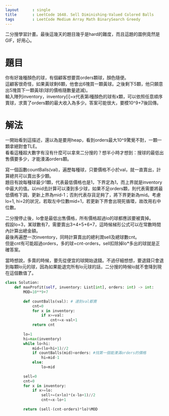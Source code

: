 ```yaml
--- 
layout      : single
title       : LeetCode 1648. Sell Diminishing-Valued Colored Balls
tags        : LeetCode Medium Array Math BinarySearch Greedy
---
```

二分搜學習計畫。最後這幾天的題目幾乎是hard的難度，而且這題的圖例竟然是GIF，好用心。  

# 題目
你有好幾種顏色的球，有個顧客想要買orders顆球，顏色隨便。  
這顧客很奇怪，如果黃球剩6顆，他會出6塊買一顆黃球。之後剩下5顆，他只願意出5塊買下一顆黃球(球的價格隨數量遞減)。  
輸入陣列inventory，inventory[i]=x代表第i種顏色的球有x顆，可以依照任意順序賣球，求賣了orders顆的最大收入為多少。答案可能很大，要模10^9+7後回傳。  

# 解法
一開始看到這描述，還以為是要用heap，看到orders最大10^9驚覺不對，一顆一顆拿絕對會TLE。  
看看這種超大數字有沒有什麼可以拿來二分搜的？想半小時才想到：搜球的最低出售價要多少，才能湊滿orders顆。  

寫一個函數countBalls(val)，遍歷每種球，只要價格不小於val，就一直賣出，計算總共可以賣出多少顆。  
題目有說每種球最少1顆，代表最低價格也是1，下界定為1，而上界就是inventory中最大的值。以mid去計算可以湊到多少球，如果不足orders顆，則代表需要將最低價格下調，更新上界為mid-1；否則代表存貨足夠了，將下界更新為mid。考慮lo=1, hi=2的狀況，若取左中位數mid=1，若更新下界會出現死循環，故改用右中位數。  

二分搜停止後，lo會是最低出售價格，所有價格超過lo的球都應該要被賣掉。  
假設lo=3，某球數有7，需要賣出3+4+5+6+7，這時候梯形公式可以在常數時間內計算出總金額。  
最後再遍歷一次inventory，同時計算賣出的總利潤sell及總球數cnt。  
但是cnt有可能超過orders，多的球=cnt-orders，sell扣除掉lo*多出的球就是正確答案。  

當時想說，多賣的時候，要先從便宜的球開始退錢。不過仔細想想，要退錢只會退到每顆lo元的球，因為如果能退完所有lo元球的話，二分搜的時候lo就不會降到現在這個數值了。

```python
class Solution:
    def maxProfit(self, inventory: List[int], orders: int) -> int:
        MOD=10**9+7
        
        def countBalls(val): # 達到val都賣
            cnt=0
            for x in inventory:
                if x>=val:
                    cnt+=x-val+1
            return cnt
        
        lo=1
        hi=max(inventory)
        while lo<hi:
            mid=(lo+hi+1)//2
            if countBalls(mid)<orders: #找第一個能湊滿orders的價格
                hi=mid-1
            else:
                lo=mid
                
        sell=0
        cnt=0
        for x in inventory:
            if x>=lo:
                sell+=(x+lo)*(x-lo+1)//2
                cnt+=x-lo+1
                
        return (sell-(cnt-orders)*lo)%MOD
        
        
```

